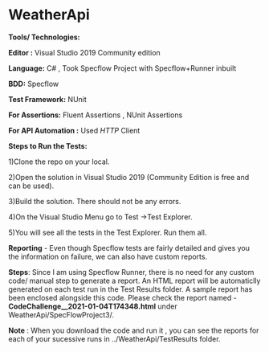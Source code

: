 # WeatherApi

**Tools/ Technologies:**

**Editor :** Visual Studio 2019 Community edition

**Language:** C# , Took Specflow Project with Specflow+Runner inbuilt

**BDD:** Specflow

**Test Framework:** NUnit 

**For Assertions:** Fluent Assertions , NUnit Assertions

**For API Automation :** Used *HTTP* Client


**Steps to Run the Tests:**

1)Clone the repo on your local.

2)Open the solution in Visual Studio 2019 (Community Edition is free and can be used).

3)Build the solution. There should not be any errors.

4)On the Visual Studio Menu go to Test ->Test Explorer.

5)You will see all the tests in the Test Explorer. Run them all.

**Reporting** - Even though Specflow tests are fairly detailed and gives you the information on failure, we can also have custom reports.

**Steps**:
Since I am using Specflow Runner, there is no need for any custom code/ manual step to generate a report. An HTML report will be automaticlly generated on each test run in the Test Results folder. A sample report has been enclosed alongside this code. Please check the report named - **CodeChallenge__2021-01-04T174348.html** under WeatherApi/SpecFlowProject3/.

**Note** : When you download the code and run it , you can see the reports for each of your sucessive runs in ../WeatherApi/TestResults folder. 

